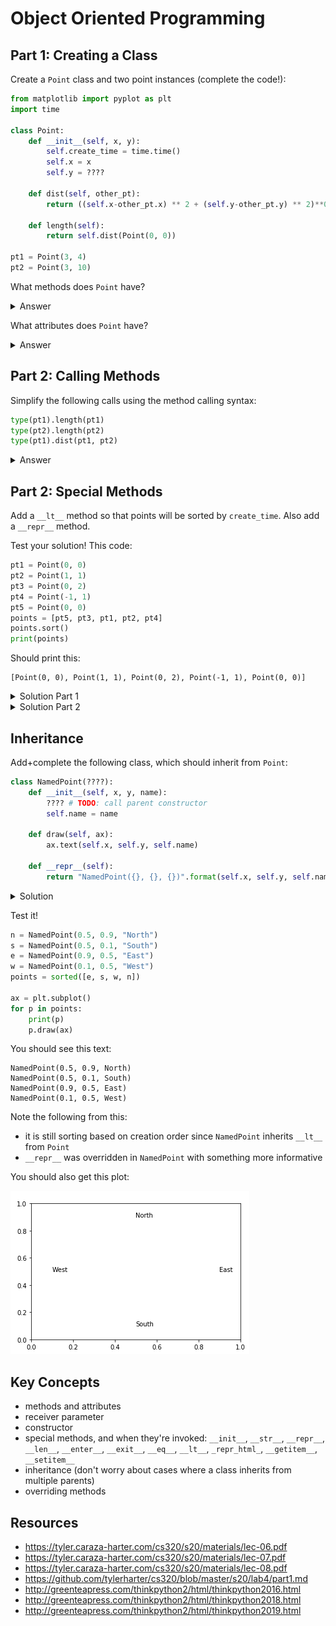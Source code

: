 # Object Oriented Programming

## Part 1: Creating a Class

Create a `Point` class and two point instances (complete the code!):

```python
from matplotlib import pyplot as plt
import time

class Point:
    def __init__(self, x, y):
        self.create_time = time.time()
        self.x = x
        self.y = ????

    def dist(self, other_pt):
        return ((self.x-other_pt.x) ** 2 + (self.y-other_pt.y) ** 2)**0.5

    def length(self):
        return self.dist(Point(0, 0))

pt1 = Point(3, 4)
pt2 = Point(3, 10)
```

What methods does `Point` have?

<details>
<summary>Answer</summary>
__init__, dist, length (more if we count ones inherited from object)
</details>

What attributes does `Point` have?

<details>
<summary>Answer</summary>
create_time, x, y (notice that only two of these were passed in as parameters; the constructor computed create_time itself!)
</details>

## Part 2: Calling Methods

Simplify the following calls using the method calling syntax:

```python
type(pt1).length(pt1)
type(pt2).length(pt2)
type(pt1).dist(pt1, pt2)
```

<details>
<summary>Answer</summary>
<pre>
pt1.length()
pt2.length()
pt1.dist(pt2)
</pre>
</details>

## Part 2: Special Methods

Add a `__lt__` method so that points will be sorted by `create_time`.  Also add a `__repr__` method.

Test your solution!  This code:

```python
pt1 = Point(0, 0)
pt2 = Point(1, 1)
pt3 = Point(0, 2)
pt4 = Point(-1, 1)
pt5 = Point(0, 0)
points = [pt5, pt3, pt1, pt2, pt4]
points.sort()
print(points)
```

Should print this:

```
[Point(0, 0), Point(1, 1), Point(0, 2), Point(-1, 1), Point(0, 0)]
```

<details>
<summary>Solution Part 1</summary>
<pre>
def __lt__(self, other_pt):
    return self.create_time < other_pt.create_time
</pre>
</details>

<details>
<summary>Solution Part 2</summary>
<pre>
def __repr__(self):
    return "Point({}, {})".format(self.x, self.y)
</pre>
</details>

## Inheritance

Add+complete the following class, which should inherit from `Point`:

```python
class NamedPoint(????):
    def __init__(self, x, y, name):
        ???? # TODO: call parent constructor
        self.name = name

    def draw(self, ax):
        ax.text(self.x, self.y, self.name)

    def __repr__(self):
        return "NamedPoint({}, {}, {})".format(self.x, self.y, self.name)
```

<details>
<summary>Solution</summary>
<pre>
class NamedPoint(Point):
    def __init__(self, x, y, name):
        Point.__init__(self, x, y)
        self.name = name
    ...
</pre>
</details>

Test it!

```python
n = NamedPoint(0.5, 0.9, "North")
s = NamedPoint(0.5, 0.1, "South")
e = NamedPoint(0.9, 0.5, "East")
w = NamedPoint(0.1, 0.5, "West")
points = sorted([e, s, w, n])

ax = plt.subplot()
for p in points:
    print(p)
    p.draw(ax)
```

You should see this text:

```
NamedPoint(0.5, 0.9, North)
NamedPoint(0.5, 0.1, South)
NamedPoint(0.9, 0.5, East)
NamedPoint(0.1, 0.5, West)
```

Note the following from this:
* it is still sorting based on creation order since `NamedPoint` inherits `__lt__` from `Point`
* `__repr__` was overridden in `NamedPoint` with something more informative

You should also get this plot:

<img src="oop.png">

## Key Concepts
 * methods and attributes
 * receiver parameter
 * constructor
 * special methods, and when they're invoked: `__init__`, `__str__`, `__repr__`, `__len__`, `__enter__`, `__exit__`, `__eq__`, `__lt__`, `_repr_html_`, `__getitem__`, `__setitem__`
 * inheritance (don't worry about cases where a class inherits from multiple parents)
 * overriding methods

## Resources
 * https://tyler.caraza-harter.com/cs320/s20/materials/lec-06.pdf
 * https://tyler.caraza-harter.com/cs320/s20/materials/lec-07.pdf
 * https://tyler.caraza-harter.com/cs320/s20/materials/lec-08.pdf
 * https://github.com/tylerharter/cs320/blob/master/s20/lab4/part1.md
 * http://greenteapress.com/thinkpython2/html/thinkpython2016.html
 * http://greenteapress.com/thinkpython2/html/thinkpython2018.html
 * http://greenteapress.com/thinkpython2/html/thinkpython2019.html
